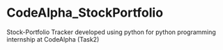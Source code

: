 # CodeAlpha_StockPortfolio
Stock-Portfolio Tracker developed using python for python programming internship at CodeAlpha (Task2)
